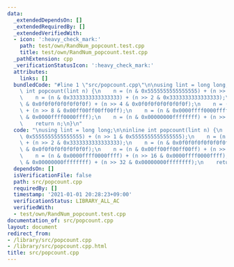 ```yaml
---
data:
  _extendedDependsOn: []
  _extendedRequiredBy: []
  _extendedVerifiedWith:
  - icon: ':heavy_check_mark:'
    path: test/own/RandNum_popcount.test.cpp
    title: test/own/RandNum_popcount.test.cpp
  _pathExtension: cpp
  _verificationStatusIcon: ':heavy_check_mark:'
  attributes:
    links: []
  bundledCode: "#line 1 \"src/popcount.cpp\"\n\nusing lint = long long;\n\ninline\
    \ int popcount(lint n) {\n    n = (n & 0x5555555555555555) + (n >> 1 & 0x5555555555555555);\n\
    \    n = (n & 0x3333333333333333) + (n >> 2 & 0x3333333333333333);\n    n = (n\
    \ & 0x0f0f0f0f0f0f0f0f) + (n >> 4 & 0x0f0f0f0f0f0f0f0f);\n    n = (n & 0x00ff00ff00ff00ff)\
    \ + (n >> 8 & 0x00ff00ff00ff00ff);\n    n = (n & 0x0000ffff0000ffff) + (n >> 16\
    \ & 0x0000ffff0000ffff);\n    n = (n & 0x00000000ffffffff) + (n >> 32 & 0x00000000ffffffff);\n\
    \    return n;\n}\n"
  code: "\nusing lint = long long;\n\ninline int popcount(lint n) {\n    n = (n &\
    \ 0x5555555555555555) + (n >> 1 & 0x5555555555555555);\n    n = (n & 0x3333333333333333)\
    \ + (n >> 2 & 0x3333333333333333);\n    n = (n & 0x0f0f0f0f0f0f0f0f) + (n >> 4\
    \ & 0x0f0f0f0f0f0f0f0f);\n    n = (n & 0x00ff00ff00ff00ff) + (n >> 8 & 0x00ff00ff00ff00ff);\n\
    \    n = (n & 0x0000ffff0000ffff) + (n >> 16 & 0x0000ffff0000ffff);\n    n = (n\
    \ & 0x00000000ffffffff) + (n >> 32 & 0x00000000ffffffff);\n    return n;\n}"
  dependsOn: []
  isVerificationFile: false
  path: src/popcount.cpp
  requiredBy: []
  timestamp: '2021-01-01 20:28:23+09:00'
  verificationStatus: LIBRARY_ALL_AC
  verifiedWith:
  - test/own/RandNum_popcount.test.cpp
documentation_of: src/popcount.cpp
layout: document
redirect_from:
- /library/src/popcount.cpp
- /library/src/popcount.cpp.html
title: src/popcount.cpp
---
```

